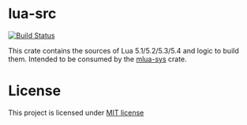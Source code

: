 # lua-src
[![Build Status]][github-actions]

[Build Status]: https://github.com/khvzak/lua-src-rs/workflows/CI/badge.svg
[github-actions]: https://github.com/khvzak/lua-src-rs/actions

This crate contains the sources of Lua 5.1/5.2/5.3/5.4 and logic to build them.
Intended to be consumed by the [mlua-sys] crate.

[mlua-sys]: https://crates.io/crates/mlua-sys

# License

This project is licensed under [MIT license](http://opensource.org/licenses/MIT)
